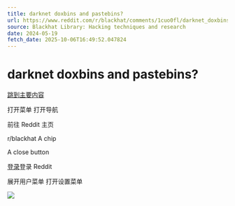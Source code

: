 ```yaml
---
title: darknet doxbins and pastebins?
url: https://www.reddit.com/r/blackhat/comments/1cuo0fl/darknet_doxbins_and_pastebins/
source: Blackhat Library: Hacking techniques and research
date: 2024-05-19
fetch_date: 2025-10-06T16:49:52.047824
---
```


# darknet doxbins and pastebins?

[跳到主要内容](#main-content)

打开菜单
打开导航

前往 Reddit 主页

r/blackhat
A chip

A close button

[登录](https://www.reddit.com/login/)登录 Reddit

展开用户菜单
打开设置菜单

![](https://id.rlcdn.com/472486.gif)